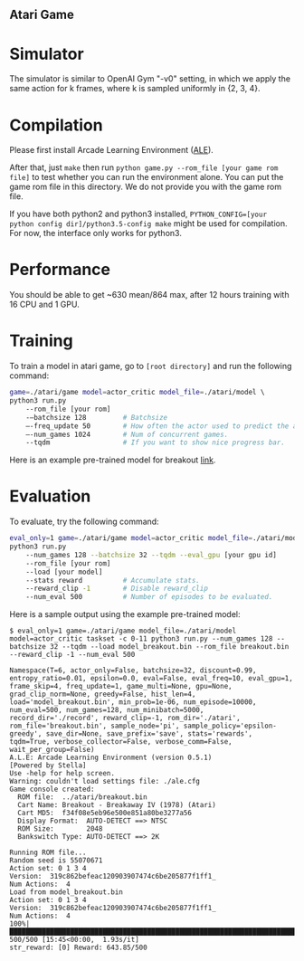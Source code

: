 ## Atari Game

Simulator  
=================
The simulator is similar to OpenAI Gym "-v0" setting, in which we apply the same action for k frames, where k is sampled uniformly in {2, 3, 4}.


Compilation  
===================
Please first install Arcade Learning Environment ([ALE](https://github.com/mgbellemare/Arcade-Learning-Environment)). 

After that, just `make` then run `python game.py --rom_file [your game rom file]` to test whether you can run the environment alone. You can put the game rom file in this directory. We do not provide you with the game rom file. 

If you have both python2 and python3 installed, `PYTHON_CONFIG=[your python config dir]/python3.5-config make` might be used for compilation. For now, the interface only works for python3.

Performance     
===============
You should be able to get ~630 mean/864 max, after 12 hours training with 16 CPU and 1 GPU.


Training  
=============
To train a model in atari game, go to `[root directory]` and run the following command:

```bash
game=./atari/game model=actor_critic model_file=./atari/model \ 
python3 run.py
    --rom_file [your rom]
    -—batchsize 128         # Batchsize
    —-freq_update 50        # How often the actor used to predict the action gets updated.
    —-num_games 1024        # Num of concurrent games.
    --tqdm                  # If you want to show nice progress bar. 
```
Here is an example pre-trained model for breakout [link](http://yuandong-tian.com/atari_breakout.bin).

Evaluation  
==============
To evaluate, try the following command:

```bash
eval_only=1 game=./atari/game model=actor_critic model_file=./atari/model \ 
python3 run.py
    --num_games 128 --batchsize 32 --tqdm --eval_gpu [your gpu id]
    --rom_file [your rom]
    --load [your model]
    --stats reward          # Accumulate stats.
    --reward_clip -1        # Disable reward_clip
    --num_eval 500          # Number of episodes to be evaluated. 
```

Here is a sample output using the example pre-trained model:

```
$ eval_only=1 game=./atari/game model_file=./atari/model model=actor_critic taskset -c 0-11 python3 run.py --num_games 128 --batchsize 32 --tqdm --load model_breakout.bin --rom_file breakout.bin --reward_clip -1 --num_eval 500

Namespace(T=6, actor_only=False, batchsize=32, discount=0.99, entropy_ratio=0.01, epsilon=0.0, eval=False, eval_freq=10, eval_gpu=1, frame_skip=4, freq_update=1, game_multi=None, gpu=None, grad_clip_norm=None, greedy=False, hist_len=4, load='model_breakout.bin', min_prob=1e-06, num_episode=10000, num_eval=500, num_games=128, num_minibatch=5000, record_dir='./record', reward_clip=-1, rom_dir='./atari', rom_file='breakout.bin', sample_node='pi', sample_policy='epsilon-greedy', save_dir=None, save_prefix='save', stats='rewards', tqdm=True, verbose_collector=False, verbose_comm=False, wait_per_group=False)
A.L.E: Arcade Learning Environment (version 0.5.1)
[Powered by Stella]
Use -help for help screen.
Warning: couldn't load settings file: ./ale.cfg
Game console created:
  ROM file:  ../atari/breakout.bin
  Cart Name: Breakout - Breakaway IV (1978) (Atari)
  Cart MD5:  f34f08e5eb96e500e851a80be3277a56
  Display Format:  AUTO-DETECT ==> NTSC
  ROM Size:        2048
  Bankswitch Type: AUTO-DETECT ==> 2K

Running ROM file...
Random seed is 55070671
Action set: 0 1 3 4
Version:  319c862befeac120903907474c6be205877f1ff1_
Num Actions:  4
Load from model_breakout.bin
Action set: 0 1 3 4
Version:  319c862befeac120903907474c6be205877f1ff1_
Num Actions:  4
100%|███████████████████████████████████████████████████████████████████████████████████████████████████████████████████████████████████████████████| 500/500 [15:45<00:00,  1.93s/it]
str_reward: [0] Reward: 643.85/500
```
